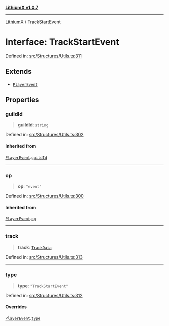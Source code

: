 [**LithiumX v1.0.7**](README.md)

***

[LithiumX](globals.md) / TrackStartEvent

# Interface: TrackStartEvent

Defined in: [src/Structures/Utils.ts:311](https://github.com/anantix-network/LithiumX/blob/720bc1bb802e250a8740a01a0f217198cffacb28/src/Structures/Utils.ts#L311)

## Extends

- [`PlayerEvent`](interfaces\PlayerEvent.md)

## Properties

### guildId

> **guildId**: `string`

Defined in: [src/Structures/Utils.ts:302](https://github.com/anantix-network/LithiumX/blob/720bc1bb802e250a8740a01a0f217198cffacb28/src/Structures/Utils.ts#L302)

#### Inherited from

[`PlayerEvent`](interfaces\PlayerEvent.md).[`guildId`](interfaces\PlayerEvent.md#guildid)

***

### op

> **op**: `"event"`

Defined in: [src/Structures/Utils.ts:300](https://github.com/anantix-network/LithiumX/blob/720bc1bb802e250a8740a01a0f217198cffacb28/src/Structures/Utils.ts#L300)

#### Inherited from

[`PlayerEvent`](interfaces\PlayerEvent.md).[`op`](interfaces\PlayerEvent.md#op)

***

### track

> **track**: [`TrackData`](interfaces\TrackData.md)

Defined in: [src/Structures/Utils.ts:313](https://github.com/anantix-network/LithiumX/blob/720bc1bb802e250a8740a01a0f217198cffacb28/src/Structures/Utils.ts#L313)

***

### type

> **type**: `"TrackStartEvent"`

Defined in: [src/Structures/Utils.ts:312](https://github.com/anantix-network/LithiumX/blob/720bc1bb802e250a8740a01a0f217198cffacb28/src/Structures/Utils.ts#L312)

#### Overrides

[`PlayerEvent`](interfaces\PlayerEvent.md).[`type`](interfaces\PlayerEvent.md#type)
